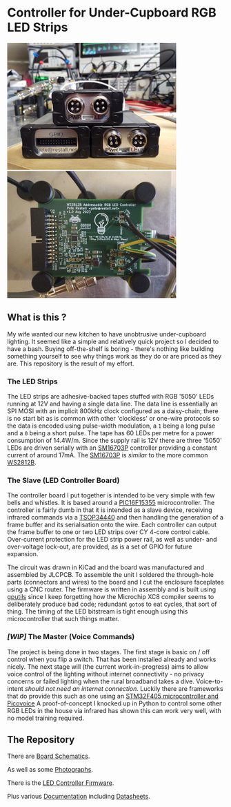# Controller for Under-Cupboard RGB LED Strips
![Three Fully Assembled Units](doc/readme/three-units-stacked-front-and-back-392x294.png)
![Debug Unit on the Bench](doc/readme/debug-unit-392x294.png)

## What is this ?
My wife wanted our new kitchen to have unobtrusive under-cupboard lighting.  It seemed like a simple and relatively quick project so I decided to have
a bash.  Buying off-the-shelf is boring - there's nothing like building something yourself to see why things work as they do or are priced as they are.
This repository is the result of my effort.

### The LED Strips
The LED strips are adhesive-backed tapes stuffed with RGB '5050' LEDs running at 12V and having a single data line.  The data line is essentially an
SPI MOSI with an implicit 800kHz clock configured as a daisy-chain; there is no start bit as is common with other 'clockless' or one-wire protocols so
the data is encoded using pulse-width modulation, a `1` being a long pulse and a `0` being a short pulse.  The tape has 60 LEDs per metre for a power
consumption of 14.4W/m.  Since the supply rail is 12V there are three '5050' LEDs are driven serially with an [SM16703P](doc/datasheets/leds/SM16703P.pdf)
controller providing a constant current of around 17mA.  The [SM16703P](doc/datasheets/leds/SM16703P.pdf) is _similar_ to the more common
[WS2812B](doc/datasheets/leds/WS2812B.pdf).

### The Slave (LED Controller Board)
The controller board I put together is intended to be very simple with few bells and whistles.  It is based around a
[PIC16F15355](doc/datasheets/mcu/PIC16F15355-DS40001853C.pdf) microcontroller.  The controller is fairly dumb in that it is intended as a slave device,
receiving infrared commands via a [TSOP34440](doc/datasheets/infrared/TSOP34440.pdf) and then handling the generation of a frame buffer and its
serialisation onto the wire.  Each controller can output the frame buffer to one or two LED strips over CY 4-core control cable.  Over-current protection
for the LED strip power rail, as well as under- and over-voltage lock-out, are provided, as is a set of GPIO for future expansion.

The circuit was drawn in KiCad and the board was manufactured and assembled by JLCPCB.  To assemble the unit I soldered the through-hole parts (connectors
and wires) to the board and I cut the enclosure faceplates using a CNC router.  The firmware is written in assembly and is built using
[gputils](https://gputils.sourceforge.io/) since I keep forgetting how the Microchip XC8 compiler seems to deliberately produce bad code; redundant
`goto`s to eat cycles, that sort of thing.  The timing of the LED bitstream is tight enough using this microcontroller that such things matter.

### _[WIP]_ The Master (Voice Commands)
The project is being done in two stages.  The first stage is basic on / off control when you flip a switch.  That has been installed already and works
nicely.  The next stage will (the current work-in-progress) aims to allow voice control of the lighting without internet connectivity - no privacy concerns
or failed lighting when the rural broadband takes a dive.  Voice-to-intent _should not need an internet connection_.  Luckily there are frameworks that do
provide this such as one using an
[STM32F405 microcontroller and Picovoice](https://picovoice.ai/blog/offline-voice-assistant-on-an-stm32-microcontroller/)  A proof-of-concept I knocked
up in Python to control some other RGB LEDs in the house via infrared has shown this can work very well, with no model training required.

## The Repository
There are [Board Schematics](src/schematics).

As well as some [Photographs](doc/bench/photos).

There is the [LED Controller Firmware](src/firmware/lights-gadget).

Plus various [Documentation](doc) including [Datasheets](doc/datasheets).
